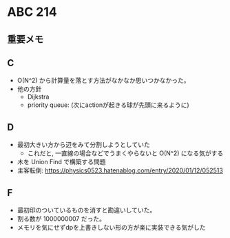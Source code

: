 # ABC 214

## 重要メモ

## C

- O(N^2) から計算量を落とす方法がなかなか思いつかなかった。
- 他の方針
  - Dijkstra
  - priority queue: (次にactionが起きる球が先頭に来るように)

## D

- 最初大きい方から辺をみて分割しようとしていた
  - これだと, 一直線の場合などでうまくやらないと O(N^2) になる気がする
- 木を Union Find で構築する問題
- 主客転倒: https://physics0523.hatenablog.com/entry/2020/01/12/052513

## F

- 最初印のついているものを消すと勘違いしていた。
- 割る数が 1000000007 だった。
- メモリを気にせずdpを上書きしない形の方が楽に実装できる気がした
